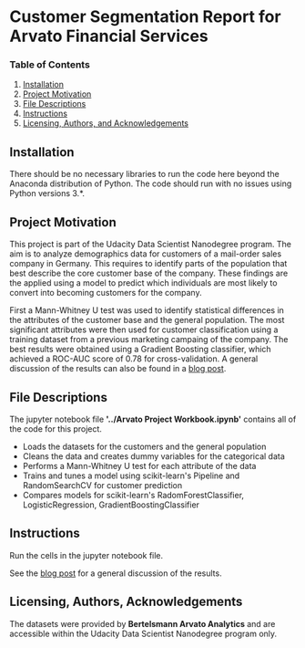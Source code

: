 # Customer Segmentation Report for Arvato Financial Services

### Table of Contents 
1. [Installation](#installation)
2. [Project Motivation](#motivation)
3. [File Descriptions](#files)
4. [Instructions](#instructions)
5. [Licensing, Authors, and Acknowledgements](#licensing)

## Installation<a name="installation"></a>

There should be no necessary libraries to run the code here beyond the Anaconda distribution of Python. The code should run with no issues using Python versions 3.*.

## Project Motivation<a name="motivation"></a>

This project is part of the Udacity Data Scientist Nanodegree program. The aim is to analyze demographics data for customers of a mail-order sales company in Germany. This requires to identify parts of the population that best describe the core customer base of the company. These findings are the applied using a model to predict which individuals are most likely to convert into becoming customers for the company.

First a Mann-Whitney U test was used to identify statistical differences in the attributes of the customer base and the general population. The most significant attributes were then used for customer classification using a training dataset from a previous marketing campaing of the company. The best results were obtained using a Gradient Boosting classifier, which achieved a ROC-AUC score of 0.78 for cross-validation. A general discussion of the results can also be found in a [blog post](https://rafsch16.github.io/demographics/avrato/datascience/2021/11/16/customer-segmentation-report.html).

## File Descriptions<a name="files"></a>

The jupyter notebook file **'../Arvato Project Workbook.ipynb'** contains all of the code for this project.
- Loads the datasets for the customers and the general population
- Cleans the data and creates dummy variables for the categorical data
- Performs a Mann-Whitney U test for each attribute of the data
- Trains and tunes a model using scikit-learn's Pipeline and RandomSearchCV for customer prediction
- Compares models for scikit-learn's RadomForestClassifier, LogisticRegression, GradientBoostingClassifier

## Instructions<a name="instructions"></a>

Run the cells in the jupyter notebook file.

See the [blog post](https://rafsch16.github.io/demographics/avrato/datascience/2021/11/16/customer-segmentation-report.html) for a general discussion of the results.

## Licensing, Authors, Acknowledgements<a name="licensing"></a>
The datasets were provided by **Bertelsmann Arvato Analytics** and are accessible within the Udacity Data Scientist Nanodegree program only.

